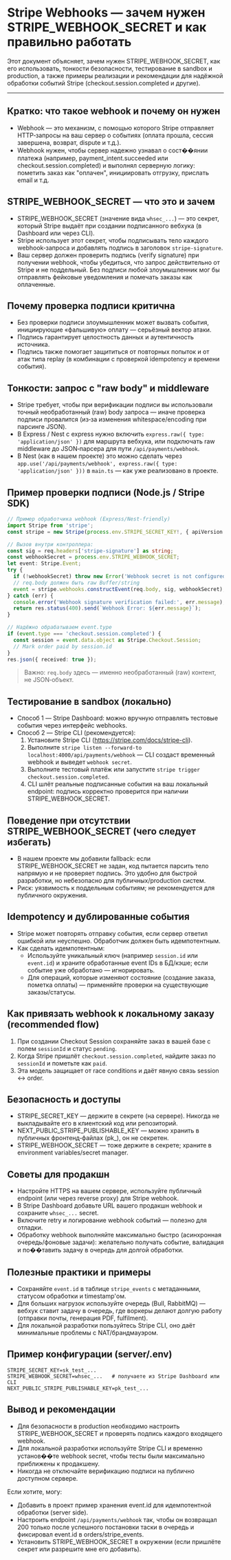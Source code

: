 # Stripe Webhooks — зачем нужен STRIPE_WEBHOOK_SECRET и как правильно работать

Этот документ объясняет, зачем нужен STRIPE_WEBHOOK_SECRET, как его использовать, тонкости безопасности, тестирование в sandbox и production, а также примеры реализации и рекомендации для надёжной обработки событий Stripe (checkout.session.completed и другие).

---

## Кратко: что такое webhook и почему он нужен
- Webhook — это механизм, с помощью которого Stripe отправляет HTTP‑запросы на ваш сервер о событиях (оплата прошла, сессия завершена, возврат, dispute и т.д.).
- Webhook нужен, чтобы сервер надежно узнавал о сост��янии платежа (например, payment_intent.succeeded или checkout.session.completed) и выполнял серверную логику: пометить заказ как "оплачен", инициировать отгрузку, прислать email и т.д.

## STRIPE_WEBHOOK_SECRET — что это и зачем
- STRIPE_WEBHOOK_SECRET (значение вида `whsec_...`) — это секрет, который Stripe выдаёт при создании подписанного вебхука (в Dashboard или через CLI).
- Stripe использует этот секрет, чтобы подписывать тело каждого webhook‑запроса и добавлять подпись в заголовок `stripe-signature`.
- Ваш сервер должен проверить подпись (verify signature) при получении webhook, чтобы убедиться, что запрос действительно от Stripe и не поддельный. Без подписи любой злоумышленник мог бы отправлять фейковые уведомления и помечать заказы как оплаченные.

## Почему проверка подписи критична
- Без проверки подписи злоумышленник может вызвать события, инициирующие «фальшивую» оплату — серьёзный вектор атаки.
- Подпись гарантирует целостность данных и аутентичность источника.
- Подпись также помогает защититься от повторных попыток и от атак типа replay (в комбинации с проверкой idempotency и времени события).

## Тонкости: запрос с "raw body" и middleware
- Stripe требует, чтобы при верификации подписи вы использовали точный необработанный (raw) body запроса — иначе проверка подписи провалится (из‑за изменения whitespace/encoding при парсинге JSON).
- В Express / Nest с express нужно включить `express.raw({ type: 'application/json' })` для маршрута вебхука, или подключать raw middleware до JSON‑парсера для пути `/api/payments/webhook`.
- В Nest (как в нашем проекте) это можно сделать через `app.use('/api/payments/webhook', express.raw({ type: 'application/json' }))` в `main.ts` — как уже реализовано в проекте.

## Пример проверки подписи (Node.js / Stripe SDK)
```ts
// Пример обработчика webhook (Express/Nest-friendly)
import Stripe from 'stripe';
const stripe = new Stripe(process.env.STRIPE_SECRET_KEY!, { apiVersion: '2022-11-15' });

// Вызов внутри контроллера:
const sig = req.headers['stripe-signature'] as string;
const webhookSecret = process.env.STRIPE_WEBHOOK_SECRET;
let event: Stripe.Event;
try {
  if (!webhookSecret) throw new Error('Webhook secret is not configured');
  // req.body должен быть raw Buffer/string
  event = stripe.webhooks.constructEvent(req.body, sig, webhookSecret);
} catch (err) {
  console.error('Webhook signature verification failed:', err.message);
  return res.status(400).send(`Webhook Error: ${err.message}`);
}

// Надёжно обрабатываем event.type
if (event.type === 'checkout.session.completed') {
  const session = event.data.object as Stripe.Checkout.Session;
  // Mark order paid by session.id
}
res.json({ received: true });
```

> Важно: `req.body` здесь — именно необработанный (raw) контент, не JSON‑объект.

## Тестирование в sandbox (локально)
- Способ 1 — Stripe Dashboard: можно вручную отправлять тестовые события через интерфейс webhooks.
- Способ 2 — Stripe CLI (рекомендуется):
  1. Установите Stripe CLI (https://stripe.com/docs/stripe-cli).
  2. Выполните `stripe listen --forward-to localhost:4000/api/payments/webhook` — CLI создаст временный webhook и выведет `webhook secret`.
  3. Выполните тестовый платёж или запустите `stripe trigger checkout.session.completed`.
  4. CLI шлёт реальные подписанные события на ваш локальный endpoint: подпись корректно проверится при наличии STRIPE_WEBHOOK_SECRET.

## Поведение при отсутствии STRIPE_WEBHOOK_SECRET (чего следует избегать)
- В нашем проекте мы добавили fallback: если STRIPE_WEBHOOK_SECRET не задан, код пытается парсить тело напрямую и не проверяет подпись. Это удобно для быстрой разработки, но небезопасно для публичных/production систем.
- Риск: уязвимость к поддельным событиям; не рекомендуется для публичного окружения.

## Idempotency и дублированные события
- Stripe может повторять отправку события, если сервер ответил ошибкой или неуспешно. Обработчик должен быть идемпотентным.
- Как сделать идемпотентным:
  - Используйте уникальный ключ (например `session.id` или `event.id`) и храните обработанные event IDs в БД/кэше; если событие уже обработано — игнорировать.
  - Для операций, которые изменяют состояние (создание заказа, пометка оплаты) — применяйте проверки на существующие заказы/статусы.

## Как привязать webhook к локальному заказу (recommended flow)
1. При создании Checkout Session сохраняйте заказ в вашей базе с полем `sessionId` и статус `pending`.
2. Когда Stripe пришлёт `checkout.session.completed`, найдите заказ по `sessionId` и пометьте как `paid`.
3. Эта модель защищает от race conditions и даёт явную связь session ↔ order.

## Безопасность и доступы
- STRIPE_SECRET_KEY — держите в секрете (на сервере). Никогда не выкладывайте его в клиентский код или репозиторий.
- NEXT_PUBLIC_STRIPE_PUBLISHABLE_KEY — можно хранить в публичных фронтенд‑файлах (pk_), он не секретен.
- STRIPE_WEBHOOK_SECRET — тоже держите в секрете; храните в environment variables/secret manager.

## Советы для продакшн
- Настройте HTTPS на вашем сервере, используйте публичный endpoint (или через reverse proxy) для Stripe webhook.
- В Stripe Dashboard добавьте URL вашего продакшн webhook и сохраните `whsec_...` secret.
- Включите retry и логирование webhook событий — полезно для отладки.
- Обработку webhook выполняйте максимально быстро (асинхронная очередь/фоновые задачи): желательно получать событие, валидация и по��тавить задачу в очередь для долгой обработки.

## Полезные практики и примеры
- Сохраняйте `event.id` в таблице `stripe_events` с метаданными, статусом обработки и timestamp'ом.
- Для больших нагрузок используйте очередь (Bull, RabbitMQ) — вебхук ставит задачу в очередь, где воркеры делают долгую работу (отправки почты, генерация PDF, fulfilment).
- Для локальной разработки пользуйтесь Stripe CLI, оно даёт минимальные проблемы с NAT/брандмауэром.

## Пример конфигурации (server/.env)
```
STRIPE_SECRET_KEY=sk_test_...
STRIPE_WEBHOOK_SECRET=whsec_...   # получаете из Stripe Dashboard или CLI
NEXT_PUBLIC_STRIPE_PUBLISHABLE_KEY=pk_test_...
```

## Вывод и рекомендации
- Для безопасности в production необходимо настроить STRIPE_WEBHOOK_SECRET и проверять подпись каждого входящего webhook.
- Для локальной разработки используйте Stripe CLI и временно установ��те webhook secret, чтобы тесты были максимально приближены к продакшену.
- Никогда не отключайте верификацию подписи на публично доступном сервере.

Если хотите, могу:
- Добавить в проект пример хранения event.id для идемпотентной обработки (server side).
- Настроить endpoint `/api/payments/webhook` так, чтобы он возвращал 200 только после успешного постановки таски в очередь и фиксировал event.id в orders/stripe_events.
- Установить STRIPE_WEBHOOK_SECRET в окружении (если пришлёте секрет или разрешите мне его добавить).
